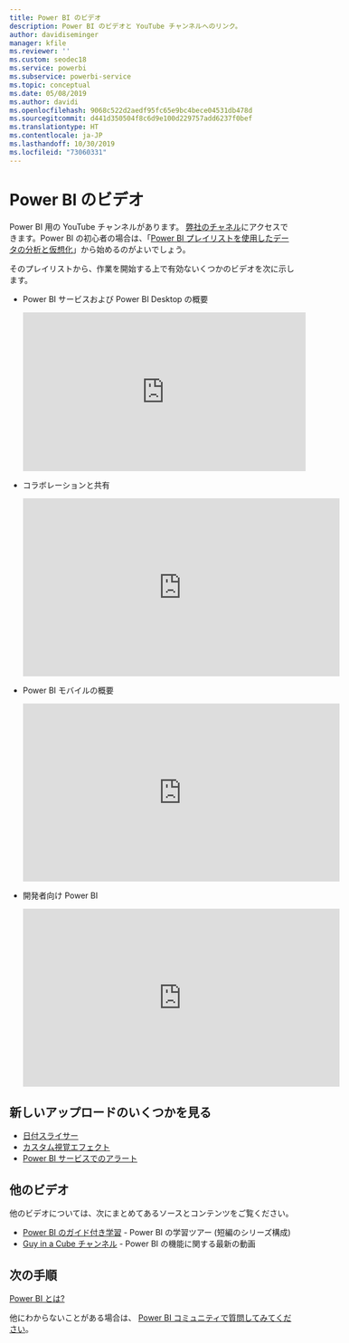 ```yaml
---
title: Power BI のビデオ
description: Power BI のビデオと YouTube チャンネルへのリンク。
author: davidiseminger
manager: kfile
ms.reviewer: ''
ms.custom: seodec18
ms.service: powerbi
ms.subservice: powerbi-service
ms.topic: conceptual
ms.date: 05/08/2019
ms.author: davidi
ms.openlocfilehash: 9068c522d2aedf95fc65e9bc4bece04531db478d
ms.sourcegitcommit: d441d350504f8c6d9e100d229757add6237f0bef
ms.translationtype: HT
ms.contentlocale: ja-JP
ms.lasthandoff: 10/30/2019
ms.locfileid: "73060331"
---
```

# <a name="power-bi-videos"></a>Power BI のビデオ
Power BI 用の YouTube チャンネルがあります。 [弊社のチャネル](https://www.youtube.com/user/mspowerbi/videos)にアクセスできます。Power BI の初心者の場合は、「[Power BI プレイリストを使用したデータの分析と仮想化](https://www.youtube.com/playlist?list=PL1N57mwBHtN0JFoKSR0n-tBkUJHeMP2cP)」から始めるのがよいでしょう。

そのプレイリストから、作業を開始する上で有効ないくつかのビデオを次に示します。

* Power BI サービスおよび Power BI Desktop の概要
  
  <iframe width="500" height="281" src="https://www.youtube.com/embed/l2wy4XgQIu0" frameborder="0" allowfullscreen></iframe>
* コラボレーションと共有
  
  <iframe width="560" height="315" src="https://www.youtube.com/embed/5DABLeJzQYM" frameborder="0" allow="autoplay; encrypted-media" allowfullscreen></iframe>
* Power BI モバイルの概要
  
  <iframe width="560" height="315" src="https://www.youtube.com/embed/07uBWhaCo78" frameborder="0" allow="autoplay; encrypted-media" allowfullscreen></iframe>

* 開発者向け Power BI
  <iframe width="560" height="315" src="https://www.youtube.com/embed/47uXJW1GIUY" frameborder="0" allow="autoplay; encrypted-media" allowfullscreen></iframe>  

## <a name="watch-some-of-our-new-uploads"></a>新しいアップロードのいくつかを見る
* [日付スライサー](https://youtu.be/V7i82ZZm0vw)
* [カスタム視覚エフェクト](https://youtu.be/d-rXAJ3_uAo)
* [Power BI サービスでのアラート](https://youtu.be/JbL2-HJ8clE)

## <a name="more-videos"></a>他のビデオ
他のビデオについては、次にまとめてあるソースとコンテンツをご覧ください。

* [Power BI のガイド付き学習](https://powerbi.microsoft.com/guided-learning/) - Power BI の学習ツアー (短編のシリーズ構成)
* [Guy in a Cube チャンネル](https://www.youtube.com/channel/UCFp1vaKzpfvoGai0vE5VJ0w) - Power BI の機能に関する最新の動画

## <a name="next-steps"></a>次の手順
[Power BI とは?](fundamentals/power-bi-overview.md)

他にわからないことがある場合は、 [Power BI コミュニティで質問してみてください](http://community.powerbi.com/)。

